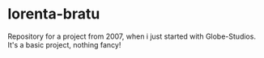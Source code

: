 # lorenta-bratu
Repository for a project from 2007, when i just started with Globe-Studios. It's a basic project, nothing fancy!
